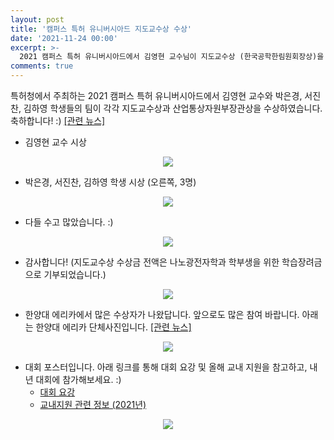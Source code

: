 ```yaml
---
layout: post
title: '캠퍼스 특허 유니버시아드 지도교수상 수상'
date: '2021-11-24 00:00'
excerpt: >-
  2021 캠퍼스 특허 유니버시아드에서 김영현 교수님이 지도교수상 (한국공학한림원회장상)을 수상 하였습니다.  
comments: true
---
```

특허청에서 주최하는 2021 캠퍼스 특허 유니버시아드에서 김영현 교수와 박은경, 서진찬, 김하영 학생들의 팀이 각각 지도교수상과 산업통상자원부장관상을 수상하였습니다. 축하합니다! :) [[관련 뉴스]](http://www.newshyu.com/news/articleView.html?idxno=1004594)


- 김영현 교수 시상 
<p align="center"><img src="https://user-images.githubusercontent.com/32427749/147649840-d29fb606-6bb8-420e-859b-cdd7d8ae6ffc.png"></p>


- 박은경, 서진찬, 김하영 학생 시상 (오른쪽, 3명)
<p align="center"><img src="https://user-images.githubusercontent.com/32427749/147649914-2040b376-4cfc-4f28-9186-5307093c7c0f.png"></p>


- 다들 수고 많았습니다. :)
<p align="center"><img src="https://user-images.githubusercontent.com/32427749/147651451-a5524eff-cec8-49e3-b10f-25504706be9a.png"></p>


- 감사합니다! (지도교수상 수상금 전액은 나노광전자학과 학부생을 위한 학습장려금으로 기부되었습니다.) 
<p align="center"><img src="https://user-images.githubusercontent.com/32427749/147651543-5ebe8d82-79b6-495e-97e6-8e9741f34dfa.png"></p>


- 한양대 에리카에서 많은 수상자가 나왔답니다. 앞으로도 많은 참여 바랍니다. 아래는 한양대 에리카 단체사진입니다.    [[관련 뉴스]](https://m.etnews.com/20211124000107)
<p align="center"><img src="https://user-images.githubusercontent.com/32427749/147650644-2a0c4367-5c30-4bdf-8e04-d205a2523fe2.png"></p>


- 대회 포스터입니다. 아래 링크를 통해 대회 요강 및 올해 교내 지원을 참고하고, 내년 대회에 참가해보세요. :)
  - [대회 요강](https://www.kipa.org/cpu/1_info_01.jsp)
  - [교내지원 관련 정보 (2021년)](https://startup.hanyang.ac.kr/board/notice/view/1614)
<p align="center"><img src="https://user-images.githubusercontent.com/32427749/147708646-d381c2d8-4f05-42f6-baca-9e42dcbce026.png"></p>